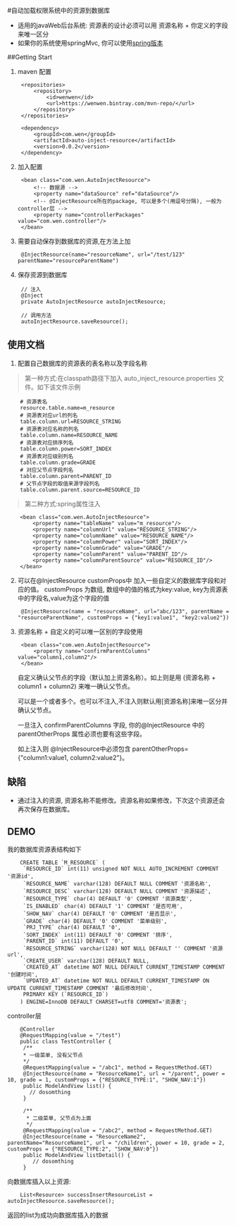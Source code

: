 #自动加载权限系统中的资源到数据库
* 适用的javaWeb后台系统: 资源表的设计必须可以用 资源名称 + 你定义的字段 来唯一区分
* 如果你的系统使用springMvc, 你可以使用[spring版本](https://github.com/huwenwen/auto_inject_resource/tree/spring)

##Getting Start
1. maven 配置
        
        <repositories>
            <repository>
                <id>wenwen</id>
                <url>https://wenwen.bintray.com/mvn-repo/</url>
            </repository>
        </repositories>
        
        <dependency>
            <groupId>com.wen</groupId>
            <artifactId>auto-inject-resource</artifactId>
            <version>0.0.2</version>
        </dependency>
2. 加入配置

        <bean class="com.wen.AutoInjectResource">
            <!-- 数据源 -->
            <property name="dataSource" ref="dataSource"/>
            <!-- @InjectResource所在的package, 可以是多个(用逗号分隔), 一般为controller层 -->
            <property name="controllerPackages" value="com.wen.controller"/>
        </bean>
3. 需要自动保存到数据库的资源,在方法上加

        @InjectResource(name="resourceName", url="/test/123" parentName="resourceParentName")

4. 保存资源到数据库
    
        // 注入
        @Inject
        private AutoInjectResource autoInjectResource;
        
        // 调用方法
        autoInjectResource.saveResource();
    
## 使用文档
1. 配置自己数据库的资源表的表名称以及字段名称
>第一种方式:在classpath路径下加入 auto_inject_resource.properties 文件。如下该文件示例
    
        # 资源表名
        resource.table.name=m_resource
        # 资源表对应url的列名
        table.column.url=RESOURCE_STRING
        # 资源表对应名称的列名
        table.column.name=RESOURCE_NAME
        # 资源表对应排序列名
        table.column.power=SORT_INDEX
        # 资源表对应级别列名
        table.column.grade=GRADE
        # 对应父节点字段列名
        table.column.parent=PARENT_ID
        # 父节点字段的取值来源字段列名
        table.column.parent.source=RESOURCE_ID
>第二种方式:spring属性注入
    
        <bean class="com.wen.AutoInjectResource">
            <property name="tableName" value="m_resource"/>
            <property name="columnUrl" value="RESOURCE_STRING"/>
            <property name="columnName" value="RESOURCE_NAME"/>
            <property name="columnPower" value="SORT_INDEX"/>
            <property name="columnGrade" value="GRADE"/>
            <property name="columnParent" value="PARENT_ID"/>
            <property name="columnParentSource" value="RESOURCE_ID"/>
        </bean>
2. 可以在@InjectResource customProps中 加入一些自定义的数据库字段和对应的值。
    customProps 为数组, 数组中的值的格式为key:value, key为资源表中的字段名,value为这个字段的值
    
        @InjectResource(name = "resourceName", url="abc/123", parentName = "resourceParentName", customProps = {"key1:value1", "key2:value2"})

3. 资源名称 + 自定义的可以唯一区别的字段使用

        <bean class="com.wen.AutoInjectResource">
            <property name="confirmParentColumns" value="column1,column2"/>
        </bean>
        
     自定义确认父节点的字段（默认加上资源名称）。如上则是用 (资源名称 + column1 + column2) 来唯一确认父节点。
     
     可以是一个或者多个。也可以不注入,不注入则默认用[资源名称]来唯一区分并确认父节点。
     
     一旦注入 confirmParentColumns 字段, 你的@InjectResource 中的 parentOtherProps 属性必须也要有这些字段。
     
     如上注入则 @InjectResource中必须包含 parentOtherProps={"column1:value1, column2:value2"}。
     
## 缺陷
* 通过注入的资源, 资源名称不能修改。资源名称如果修改，下次这个资源还会再次保存在数据库。

## DEMO
   我的数据库资源表结构如下
   
        CREATE TABLE `M_RESOURCE` (
         `RESOURCE_ID` int(11) unsigned NOT NULL AUTO_INCREMENT COMMENT '资源id',
         `RESOURCE_NAME` varchar(128) DEFAULT NULL COMMENT '资源名称',
         `RESOURCE_DESC` varchar(128) DEFAULT NULL COMMENT '资源描述',
         `RESOURCE_TYPE` char(4) DEFAULT '0' COMMENT '资源类型',
         `IS_ENABLED` char(4) DEFAULT '1' COMMENT '是否可用',
         `SHOW_NAV` char(4) DEFAULT '0' COMMENT '是否显示',
         `GRADE` char(4) DEFAULT '0' COMMENT '菜单级别',
         `PRJ_TYPE` char(4) DEFAULT '0',
         `SORT_INDEX` int(11) DEFAULT '0' COMMENT '排序',
         `PARENT_ID` int(11) DEFAULT '0',
         `RESOURCE_STRING` varchar(128) NOT NULL DEFAULT '' COMMENT '资源url',
         `CREATE_USER` varchar(128) DEFAULT NULL,
         `CREATED_AT` datetime NOT NULL DEFAULT CURRENT_TIMESTAMP COMMENT '创建时间',
         `UPDATED_AT` datetime NOT NULL DEFAULT CURRENT_TIMESTAMP ON UPDATE CURRENT_TIMESTAMP COMMENT '最后修改时间',
         PRIMARY KEY (`RESOURCE_ID`)
        ) ENGINE=InnoDB DEFAULT CHARSET=utf8 COMMENT='资源表';
   
   controller层
   
        @Controller
        @RequestMapping(value = "/test")
        public class TestController {
         /**
         * 一级菜单, 没有父节点
         */
         @RequestMapping(value = "/abc1", method = RequestMethod.GET)
         @InjectResource(name = "ResourceName1", url = "/parent", power = 10, grade = 1, customProps = {"RESOURCE_TYPE:1", "SHOW_NAV:1"})
         public ModelAndView list() {
           // dosomthing
         }
         
         /**
          * 二级菜单, 父节点为上面
          */
         @RequestMapping(value = "/abc2", method = RequestMethod.GET)
         @InjectResource(name = "ResourceName2", parentName="ResourceName1", url = "/children", power = 10, grade = 2, customProps = {"RESOURCE_TYPE:2", "SHOW_NAV:0"})
         public ModelAndView listDetail() {
            // dosomthing
         }
         
  向数据库插入以上资源:
    
        List<Resource> successInsertResourceList = autoInjectResource.saveResource();
  
     
  返回的list为成功向数据库插入的数据
  


